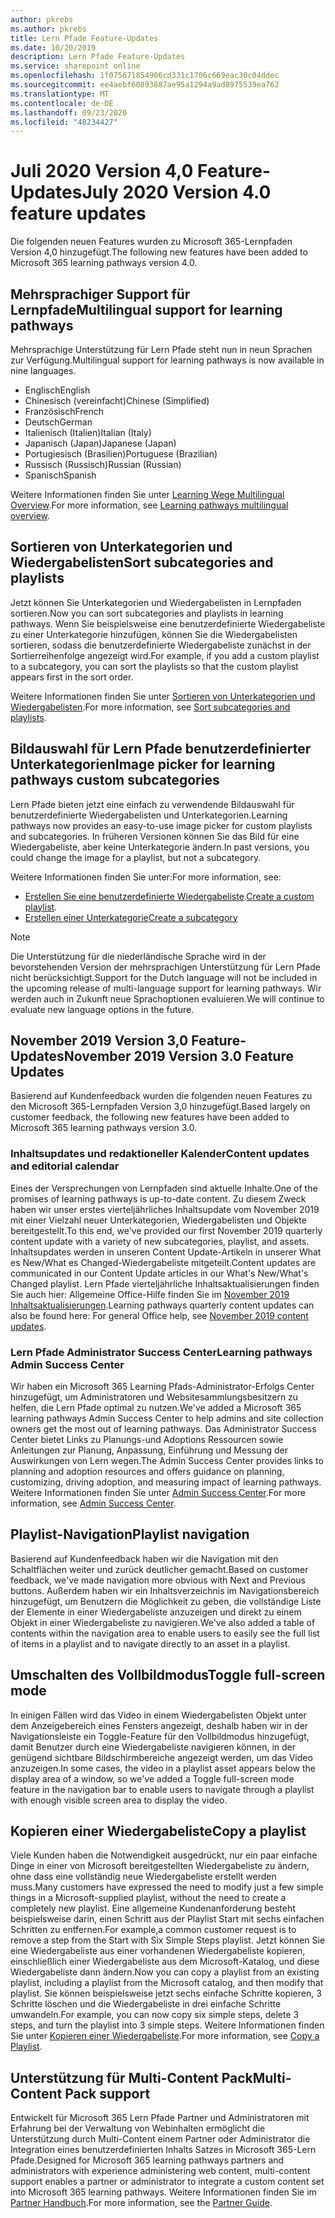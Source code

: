 ```yaml
---
author: pkrebs
ms.author: pkrebs
title: Lern Pfade Feature-Updates
ms.date: 10/20/2019
description: Lern Pfade Feature-Updates
ms.service: sharepoint online
ms.openlocfilehash: 1f075671854906cd331c1706c669eac30c04ddec
ms.sourcegitcommit: ee4aebf60893887ae95a1294a9ad8975539ea762
ms.translationtype: MT
ms.contentlocale: de-DE
ms.lasthandoff: 09/23/2020
ms.locfileid: "48234427"
---
```

# <a name="july-2020-version-40-feature-updates"></a><span data-ttu-id="91b9e-103">Juli 2020 Version 4,0 Feature-Updates</span><span class="sxs-lookup"><span data-stu-id="91b9e-103">July 2020 Version 4.0 feature updates</span></span> 

<span data-ttu-id="91b9e-104">Die folgenden neuen Features wurden zu Microsoft 365-Lernpfaden Version 4,0 hinzugefügt.</span><span class="sxs-lookup"><span data-stu-id="91b9e-104">The following new features have been added to Microsoft 365 learning pathways version 4.0.</span></span> 

## <a name="multilingual-support-for-learning-pathways"></a><span data-ttu-id="91b9e-105">Mehrsprachiger Support für Lernpfade</span><span class="sxs-lookup"><span data-stu-id="91b9e-105">Multilingual support for learning pathways</span></span> 
<span data-ttu-id="91b9e-106">Mehrsprachige Unterstützung für Lern Pfade steht nun in neun Sprachen zur Verfügung.</span><span class="sxs-lookup"><span data-stu-id="91b9e-106">Multilingual support for learning pathways is now available in nine languages.</span></span>  
- <span data-ttu-id="91b9e-107">Englisch</span><span class="sxs-lookup"><span data-stu-id="91b9e-107">English</span></span>     
- <span data-ttu-id="91b9e-108">Chinesisch (vereinfacht)</span><span class="sxs-lookup"><span data-stu-id="91b9e-108">Chinese (Simplified)</span></span> 
- <span data-ttu-id="91b9e-109">Französisch</span><span class="sxs-lookup"><span data-stu-id="91b9e-109">French</span></span> 
- <span data-ttu-id="91b9e-110">Deutsch</span><span class="sxs-lookup"><span data-stu-id="91b9e-110">German</span></span> 
- <span data-ttu-id="91b9e-111">Italienisch (Italien)</span><span class="sxs-lookup"><span data-stu-id="91b9e-111">Italian (Italy)</span></span> 
- <span data-ttu-id="91b9e-112">Japanisch (Japan)</span><span class="sxs-lookup"><span data-stu-id="91b9e-112">Japanese (Japan)</span></span> 
- <span data-ttu-id="91b9e-113">Portugiesisch (Brasilien)</span><span class="sxs-lookup"><span data-stu-id="91b9e-113">Portuguese (Brazilian)</span></span> 
- <span data-ttu-id="91b9e-114">Russisch (Russisch)</span><span class="sxs-lookup"><span data-stu-id="91b9e-114">Russian (Russian)</span></span> 
- <span data-ttu-id="91b9e-115">Spanisch</span><span class="sxs-lookup"><span data-stu-id="91b9e-115">Spanish</span></span> 

<span data-ttu-id="91b9e-116">Weitere Informationen finden Sie unter [Learning Wege Multilingual Overview](custom_overview.md).</span><span class="sxs-lookup"><span data-stu-id="91b9e-116">For more information, see [Learning pathways multilingual overview](custom_overview.md).</span></span> 

## <a name="sort-subcategories-and-playlists"></a><span data-ttu-id="91b9e-117">Sortieren von Unterkategorien und Wiedergabelisten</span><span class="sxs-lookup"><span data-stu-id="91b9e-117">Sort subcategories and playlists</span></span>

<span data-ttu-id="91b9e-118">Jetzt können Sie Unterkategorien und Wiedergabelisten in Lernpfaden sortieren.</span><span class="sxs-lookup"><span data-stu-id="91b9e-118">Now you can sort subcategories and playlists in learning pathways.</span></span> <span data-ttu-id="91b9e-119">Wenn Sie beispielsweise eine benutzerdefinierte Wiedergabeliste zu einer Unterkategorie hinzufügen, können Sie die Wiedergabelisten sortieren, sodass die benutzerdefinierte Wiedergabeliste zunächst in der Sortierreihenfolge angezeigt wird.</span><span class="sxs-lookup"><span data-stu-id="91b9e-119">For example, if you add a custom playlist to a subcategory, you can sort the playlists so that the custom playlist appears first in the sort order.</span></span> 

<span data-ttu-id="91b9e-120">Weitere Informationen finden Sie unter [Sortieren von Unterkategorien und Wiedergabelisten](custom_sortsubplay.md).</span><span class="sxs-lookup"><span data-stu-id="91b9e-120">For more information, see [Sort subcategories and playlists](custom_sortsubplay.md).</span></span> 

## <a name="image-picker-for-learning-pathways-custom-subcategories"></a><span data-ttu-id="91b9e-121">Bildauswahl für Lern Pfade benutzerdefinierter Unterkategorien</span><span class="sxs-lookup"><span data-stu-id="91b9e-121">Image picker for learning pathways custom subcategories</span></span> 
<span data-ttu-id="91b9e-122">Lern Pfade bieten jetzt eine einfach zu verwendende Bildauswahl für benutzerdefinierte Wiedergabelisten und Unterkategorien.</span><span class="sxs-lookup"><span data-stu-id="91b9e-122">Learning pathways now provides an easy-to-use image picker for custom playlists and subcategories.</span></span>  <span data-ttu-id="91b9e-123">In früheren Versionen können Sie das Bild für eine Wiedergabeliste, aber keine Unterkategorie ändern.</span><span class="sxs-lookup"><span data-stu-id="91b9e-123">In past versions, you could change the image for a playlist, but not a subcategory.</span></span>  

<span data-ttu-id="91b9e-124">Weitere Informationen finden Sie unter:</span><span class="sxs-lookup"><span data-stu-id="91b9e-124">For more information, see:</span></span>
- <span data-ttu-id="91b9e-125">[Erstellen Sie eine benutzerdefinierte Wiedergabeliste](custom_createnewplaylist.md).</span><span class="sxs-lookup"><span data-stu-id="91b9e-125">[Create a custom playlist](custom_createnewplaylist.md).</span></span> 
- [<span data-ttu-id="91b9e-126">Erstellen einer Unterkategorie</span><span class="sxs-lookup"><span data-stu-id="91b9e-126">Create a subcategory</span></span>](custom_createnewcat.md)

> [!NOTE]
> <span data-ttu-id="91b9e-127">Die Unterstützung für die niederländische Sprache wird in der bevorstehenden Version der mehrsprachigen Unterstützung für Lern Pfade nicht berücksichtigt.</span><span class="sxs-lookup"><span data-stu-id="91b9e-127">Support for the Dutch language will not be included in the upcoming release of multi-language support for learning pathways.</span></span> <span data-ttu-id="91b9e-128">Wir werden auch in Zukunft neue Sprachoptionen evaluieren.</span><span class="sxs-lookup"><span data-stu-id="91b9e-128">We will continue to evaluate new language options in the future.</span></span>

## <a name="november-2019-version-30-feature-updates"></a><span data-ttu-id="91b9e-129">November 2019 Version 3,0 Feature-Updates</span><span class="sxs-lookup"><span data-stu-id="91b9e-129">November 2019 Version 3.0 Feature Updates</span></span>
<span data-ttu-id="91b9e-130">Basierend auf Kundenfeedback wurden die folgenden neuen Features zu den Microsoft 365-Lernpfaden Version 3,0 hinzugefügt.</span><span class="sxs-lookup"><span data-stu-id="91b9e-130">Based largely on customer feedback, the following new features have been added to Microsoft 365 learning pathways version 3.0.</span></span>

### <a name="content-updates-and-editorial-calendar"></a><span data-ttu-id="91b9e-131">Inhaltsupdates und redaktioneller Kalender</span><span class="sxs-lookup"><span data-stu-id="91b9e-131">Content updates and editorial calendar</span></span>
<span data-ttu-id="91b9e-132">Eines der Versprechungen von Lernpfaden sind aktuelle Inhalte.</span><span class="sxs-lookup"><span data-stu-id="91b9e-132">One of the promises of learning pathways is up-to-date content.</span></span> <span data-ttu-id="91b9e-133">Zu diesem Zweck haben wir unser erstes vierteljährliches Inhaltsupdate vom November 2019 mit einer Vielzahl neuer Unterkategorien, Wiedergabelisten und Objekte bereitgestellt.</span><span class="sxs-lookup"><span data-stu-id="91b9e-133">To this end, we've provided our first November 2019 quarterly content update with a variety of new subcategories, playlist, and assets.</span></span> <span data-ttu-id="91b9e-134">Inhaltsupdates werden in unseren Content Update-Artikeln in unserer What es New/What es Changed-Wiedergabeliste mitgeteilt.</span><span class="sxs-lookup"><span data-stu-id="91b9e-134">Content updates are communicated in our Content Update articles in our What's New/What's Changed playlist.</span></span> <span data-ttu-id="91b9e-135">Lern Pfade vierteljährliche Inhaltsaktualisierungen finden Sie auch hier: Allgemeine Office-Hilfe finden Sie im [November 2019 Inhaltsaktualisierungen](custom_contentupdates.md).</span><span class="sxs-lookup"><span data-stu-id="91b9e-135">Learning pathways quarterly content updates can also be found here: For general Office help, see [November 2019 content updates](custom_contentupdates.md).</span></span>

### <a name="learning-pathways-admin-success-center"></a><span data-ttu-id="91b9e-136">Lern Pfade Administrator Success Center</span><span class="sxs-lookup"><span data-stu-id="91b9e-136">Learning pathways Admin Success Center</span></span>
<span data-ttu-id="91b9e-137">Wir haben ein Microsoft 365 Learning Pfads-Administrator-Erfolgs Center hinzugefügt, um Administratoren und Websitesammlungsbesitzern zu helfen, die Lern Pfade optimal zu nutzen.</span><span class="sxs-lookup"><span data-stu-id="91b9e-137">We've added a Microsoft 365 learning pathways Admin Success Center to help admins and site collection owners get the most out of learning pathways.</span></span> <span data-ttu-id="91b9e-138">Das Administrator Success Center bietet Links zu Planungs-und Adoptions Ressourcen sowie Anleitungen zur Planung, Anpassung, Einführung und Messung der Auswirkungen von Lern wegen.</span><span class="sxs-lookup"><span data-stu-id="91b9e-138">The Admin Success Center provides links to planning and adoption resources and offers guidance on planning, customizing, driving adoption, and measuring impact of learning pathways.</span></span> <span data-ttu-id="91b9e-139">Weitere Informationen finden Sie unter [Admin Success Center](custom_successcenter.md).</span><span class="sxs-lookup"><span data-stu-id="91b9e-139">For more information, see [Admin Success Center](custom_successcenter.md).</span></span>

## <a name="playlist-navigation"></a><span data-ttu-id="91b9e-140">Playlist-Navigation</span><span class="sxs-lookup"><span data-stu-id="91b9e-140">Playlist navigation</span></span>
<span data-ttu-id="91b9e-141">Basierend auf Kundenfeedback haben wir die Navigation mit den Schaltflächen weiter und zurück deutlicher gemacht.</span><span class="sxs-lookup"><span data-stu-id="91b9e-141">Based on customer feedback, we've made navigation more obvious with Next and Previous buttons.</span></span> <span data-ttu-id="91b9e-142">Außerdem haben wir ein Inhaltsverzeichnis im Navigationsbereich hinzugefügt, um Benutzern die Möglichkeit zu geben, die vollständige Liste der Elemente in einer Wiedergabeliste anzuzeigen und direkt zu einem Objekt in einer Wiedergabeliste zu navigieren.</span><span class="sxs-lookup"><span data-stu-id="91b9e-142">We've also added a table of contents within the navigation area to enable users to easily see the full list of items in a playlist and to navigate directly to an asset in a playlist.</span></span>

## <a name="toggle-full-screen-mode"></a><span data-ttu-id="91b9e-143">Umschalten des Vollbildmodus</span><span class="sxs-lookup"><span data-stu-id="91b9e-143">Toggle full-screen mode</span></span>
<span data-ttu-id="91b9e-144">In einigen Fällen wird das Video in einem Wiedergabelisten Objekt unter dem Anzeigebereich eines Fensters angezeigt, deshalb haben wir in der Navigationsleiste ein Toggle-Feature für den Vollbildmodus hinzugefügt, damit Benutzer durch eine Wiedergabeliste navigieren können, in der genügend sichtbare Bildschirmbereiche angezeigt werden, um das Video anzuzeigen.</span><span class="sxs-lookup"><span data-stu-id="91b9e-144">In some cases, the video in a playlist asset appears below the display area of a window, so we've added a Toggle full-screen mode feature in the navigation bar to enable users to navigate through a playlist with enough visible screen area to display the video.</span></span>

## <a name="copy-a-playlist"></a><span data-ttu-id="91b9e-145">Kopieren einer Wiedergabeliste</span><span class="sxs-lookup"><span data-stu-id="91b9e-145">Copy a playlist</span></span>
<span data-ttu-id="91b9e-146">Viele Kunden haben die Notwendigkeit ausgedrückt, nur ein paar einfache Dinge in einer von Microsoft bereitgestellten Wiedergabeliste zu ändern, ohne dass eine vollständig neue Wiedergabeliste erstellt werden muss.</span><span class="sxs-lookup"><span data-stu-id="91b9e-146">Many customers have expressed the need to modify just a few simple things in a Microsoft-supplied playlist, without the need to create a completely new playlist.</span></span> <span data-ttu-id="91b9e-147">Eine allgemeine Kundenanforderung besteht beispielsweise darin, einen Schritt aus der Playlist Start mit sechs einfachen Schritten zu entfernen.</span><span class="sxs-lookup"><span data-stu-id="91b9e-147">For example,a common customer request is to remove a step from the Start with Six Simple Steps playlist.</span></span> <span data-ttu-id="91b9e-148">Jetzt können Sie eine Wiedergabeliste aus einer vorhandenen Wiedergabeliste kopieren, einschließlich einer Wiedergabeliste aus dem Microsoft-Katalog, und diese Wiedergabeliste dann ändern.</span><span class="sxs-lookup"><span data-stu-id="91b9e-148">Now you can copy a playlist from an existing playlist, including a playlist from the Microsoft catalog, and then modify that playlist.</span></span> <span data-ttu-id="91b9e-149">Sie können beispielsweise jetzt sechs einfache Schritte kopieren, 3 Schritte löschen und die Wiedergabeliste in drei einfache Schritte umwandeln.</span><span class="sxs-lookup"><span data-stu-id="91b9e-149">For example, you can now copy six simple steps, delete 3 steps, and turn the playlist into 3 simple steps.</span></span> <span data-ttu-id="91b9e-150">Weitere Informationen finden Sie unter [Kopieren einer Wiedergabeliste](custom_copyplaylist.md).</span><span class="sxs-lookup"><span data-stu-id="91b9e-150">For more information, see [Copy a Playlist](custom_copyplaylist.md).</span></span>

## <a name="multi-content-pack-support"></a><span data-ttu-id="91b9e-151">Unterstützung für Multi-Content Pack</span><span class="sxs-lookup"><span data-stu-id="91b9e-151">Multi-Content Pack support</span></span>
<span data-ttu-id="91b9e-152">Entwickelt für Microsoft 365 Lern Pfade Partner und Administratoren mit Erfahrung bei der Verwaltung von Webinhalten ermöglicht die Unterstützung durch Multi-Content einem Partner oder Administrator die Integration eines benutzerdefinierten Inhalts Satzes in Microsoft 365-Lern Pfade.</span><span class="sxs-lookup"><span data-stu-id="91b9e-152">Designed for Microsoft 365 learning pathways partners and administrators with experience administering web content, multi-content support enables a partner or administrator to integrate a custom content set into Microsoft 365 learning pathways.</span></span> <span data-ttu-id="91b9e-153">Weitere Informationen finden Sie im [Partner Handbuch](custom_partnerguide.md).</span><span class="sxs-lookup"><span data-stu-id="91b9e-153">For more information, see the [Partner Guide](custom_partnerguide.md).</span></span>

